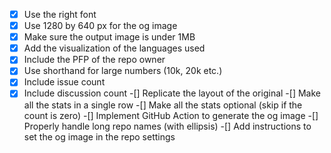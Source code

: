 -[x] Use the right font
-[x] Use 1280 by 640 px for the og image
-[x] Make sure the output image is under 1MB
-[x] Add the visualization of the languages used
-[x] Include the PFP of the repo owner
-[x] Use shorthand for large numbers (10k, 20k etc.)
-[x] Include issue count
-[x] Include discussion count
-[] Replicate the layout of the original
-[] Make all the stats in a single row
-[] Make all the stats optional (skip if the count is zero)
-[] Implement GitHub Action to generate the og image
-[] Properly handle long repo names (with ellipsis)
-[] Add instructions to set the og image in the repo settings